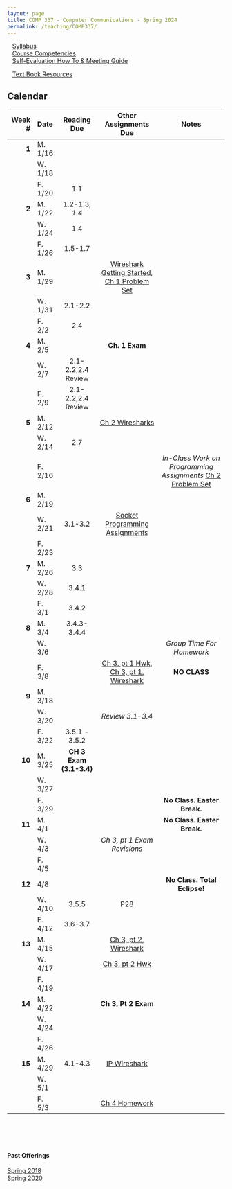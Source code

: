 ```yaml
---
layout: page
title: COMP 337 - Computer Communications - Spring 2024
permalink: /teaching/COMP337/
---
```


&nbsp;&nbsp;&nbsp;[Syllabus](/teaching/COMP337/sp24/comp337-syllabus.pdf)<br>
&nbsp;&nbsp;&nbsp;[Course Competencies](/teaching/COMP337/sp24/comp337-competencies.pdf)<br>
&nbsp;&nbsp;&nbsp;[Self-Evaluation How To & Meeting Guide](/teaching/ungrading/howto-portfolio)<br>

&nbsp;&nbsp;&nbsp;[Text Book Resources](https://gaia.cs.umass.edu/kurose_ross/index.php)<br>


## Calendar

|Week \# | Date | Reading Due | Other Assignments Due | Notes |
| --: | :-- | :---: | :---: | :--: |
| **1** | M. 1/16 | | | |
| | W. 1/18 | |  | |
| | F. 1/20 | 1.1 | | |
| **2** | M. 1/22 | 1.2-1.3, *1.4* | |  |
| | W. 1/24 | 1.4 | | |
| | F. 1/26  | 1.5-1.7| | |
| **3** | M. 1/29 |  | [Wireshark Getting Started](http://www-net.cs.umass.edu/wireshark-labs/Wireshark_Intro_v8.0.pdf), [Ch 1 Problem Set](/teaching/COMP337/sp24/psets/pset1) |  |
| | W. 1/31 | 2.1-2.2 | | |
| | F. 2/2  | 2.4 | | |
| **4** | M. 2/5 | | **Ch. 1 Exam** |  |
| | W. 2/7 | 2.1-2.2,2.4 Review |  | |
| | F. 2/9  | 2.1-2.2,2.4 Review | | |
| **5** | M. 2/12 | | [Ch 2 Wiresharks](/teaching/COMP337/sp24/wireshark/ch2) |  |
| | W. 2/14 | 2.7 | |  |
| | F. 2/16  | | | *In-Class Work on Programming Assignments* [Ch 2 Problem Set](/teaching/COMP337/sp24/psets/pset2) |
| **6** | M. 2/19 | |  |  |
| | W. 2/21 | 3.1-3.2 | [Socket Programming Assignments](/teaching/COMP337/sp24/program/sockets) | |
| | F. 2/23  |  | | |
| **7** | M. 2/26 | 3.3 | |  |
| | W. 2/28 | 3.4.1 | | |
| | F. 3/1  | 3.4.2 | | |
| **8** | M. 3/4 | 3.4.3-3.4.4 | |  |
| | W. 3/6  | | | *Group Time For Homework* |
| | F. 3/8  | | [Ch 3, pt 1 Hwk](/teaching/COMP337/sp24/psets/pset3), [Ch 3, pt 1, Wireshark](/teaching/COMP337/sp24/wireshark/ch3pt1) | **NO CLASS** |
| **9** | M. 3/18 | | |  |
| | W. 3/20 | | *Review 3.1-3.4* |  |
| | F. 3/22  | 3.5.1 - 3.5.2 |  |  |
| **10** | M. 3/25 | **CH 3 Exam (3.1-3.4)** |  |  |
| | W. 3/27 | | | |
| | F. 3/29  | | | **No Class. Easter Break.** |
| **11** | M. 4/1 |  |  | **No Class. Easter Break.**  |
| | W. 4/3 | | *Ch 3, pt 1 Exam Revisions* | |
| | F. 4/5  | | |  |
| **12** | 4/8 |  |  | **No Class. Total Eclipse!**   |
| | W. 4/10 | 3.5.5 | P28 | |
| | F. 4/12  | 3.6-3.7  | |  |
| **13** | M. 4/15 |  | [Ch 3, pt 2, Wireshark](/teaching/COMP337/sp24/wireshark/ch3pt2) | |
| | W. 4/17 | | [Ch 3, pt 2 Hwk](/teaching/COMP337/sp24/psets/pset4) | |
| | F. 4/19  | |  |  |
| **14** | M. 4/22 | | **Ch 3, Pt 2 Exam** | |
| | W. 4/24 |  |  | |
| | F. 4/26  | |  |  |
| **15** | M. 4/29 | 4.1-4.3 | [IP Wireshark](/teaching/COMP337/sp24/wireshark/ch4) | |
| | W. 5/1 |  |  | |
| | F. 5/3  | | [Ch 4 Homework](/teaching/COMP337/sp24/psets/pset5) |  |





<br><br><br>
#### Past Offerings

[Spring 2018](/teaching/COMP337/sp18/)<br>
[Spring 2020](/teaching/COMP337/sp20/)<br>
